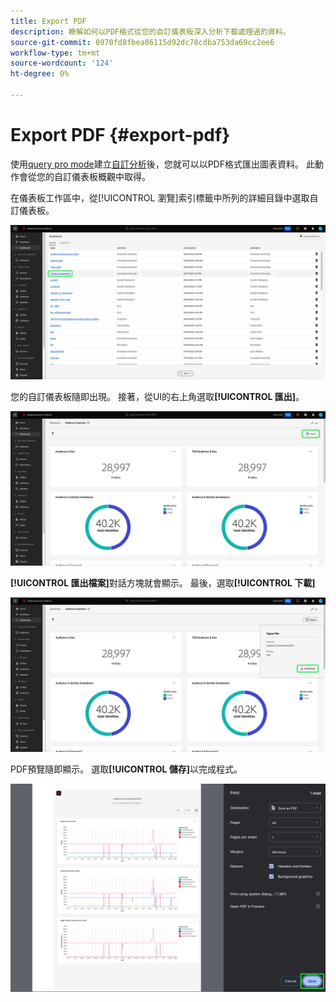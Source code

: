```yaml
---
title: Export PDF
description: 瞭解如何以PDF格式從您的自訂儀表板深入分析下載處理過的資料。
source-git-commit: 0970fd8fbea86115d92dc78cdba753da69cc2ee6
workflow-type: tm+mt
source-wordcount: '124'
ht-degree: 0%

---
```


# Export PDF {#export-pdf}

使用[query pro mode](./overview.md)建立[自訂分析](../sql-insights/overview.md)後，您就可以以PDF格式匯出圖表資料。 此動作會從您的自訂儀表板概觀中取得。

在儀表板工作區中，從[!UICONTROL 瀏覽]索引標籤中所列的詳細目錄中選取自訂儀表板。

![反白顯示自訂儀表板專案的儀表板詳細目錄。](../../images/query-pro-mode/dashbaord-inventory.png)

您的自訂儀表板隨即出現。 接著，從UI的右上角選取&#x200B;**[!UICONTROL 匯出]**。

![反白顯示匯出的自訂儀表板。](../../images/query-pro-mode/export.png)

**[!UICONTROL 匯出檔案]**&#x200B;對話方塊就會顯示。 最後，選取&#x200B;**[!UICONTROL 下載]**

![下載的[匯出檔案]對話方塊。](../../images/query-pro-mode/export-dialog.png)

PDF預覽隨即顯示。 選取&#x200B;**[!UICONTROL 儲存]**&#x200B;以完成程式。

![反白顯示[儲存]的列印預覽對話方塊。](../../images/query-pro-mode/print-preview.png)
